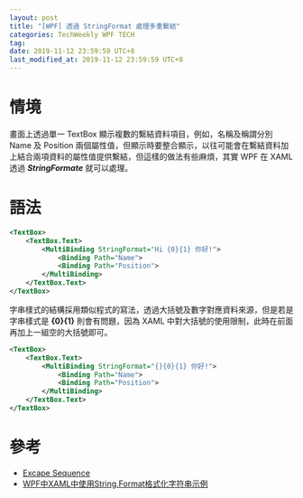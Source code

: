 ```yaml
---
layout: post
title: "[WPF] 透過 StringFormat 處理多重繫結"
categories: TechWeekly WPF TECH 
tag: 
date: 2019-11-12 23:59:59 UTC+8 
last_modified_at: 2019-11-12 23:59:59 UTC+8 
---
```


# 情境
畫面上透過單一 TextBox 顯示複數的繫結資料項目，例如，名稱及稱謂分別 Name 及 Position 兩個屬性值，但顯示時要整合顯示，以往可能會在繫結資料加上結合兩項資料的屬性值提供繫結，但這樣的做法有些麻煩，其實 WPF 在 XAML 透過 ***StringFormate*** 就可以處理。

# 語法

``` xml
<TextBox>
    <TextBox.Text>        
        <MultiBinding StringFormat="Hi {0}{1} 你好!">
            <Binding Path="Name">
            <Binding Path="Position">
        </MultiBinding>
    </TextBox.Text>
</TextBox>
```
字串樣式的結構採用類似程式的寫法，透過大括號及數字對應資料來源，但是若是字串樣式是 **{0}{1}** 則會有問題，因為 XAML 中對大括號的使用限制，此時在前面再加上一組空的大括號即可。

``` xml
<TextBox>
    <TextBox.Text>        
        <MultiBinding StringFormat="{}{0}{1} 你好!">
            <Binding Path="Name">
            <Binding Path="Position">
        </MultiBinding>
    </TextBox.Text>
</TextBox>
```

# 參考
* [Excape Sequence][Excape]
* [WPF中XAML中使用String.Format格式化字符串示例][CSDN]


[Excape]:https://docs.microsoft.com/en-us/dotnet/framework/xaml-services/escape-sequence-markup-extension?redirectedfrom=MSDN
[CSDN]:https://blog.csdn.net/yiyi0608/article/details/75597476